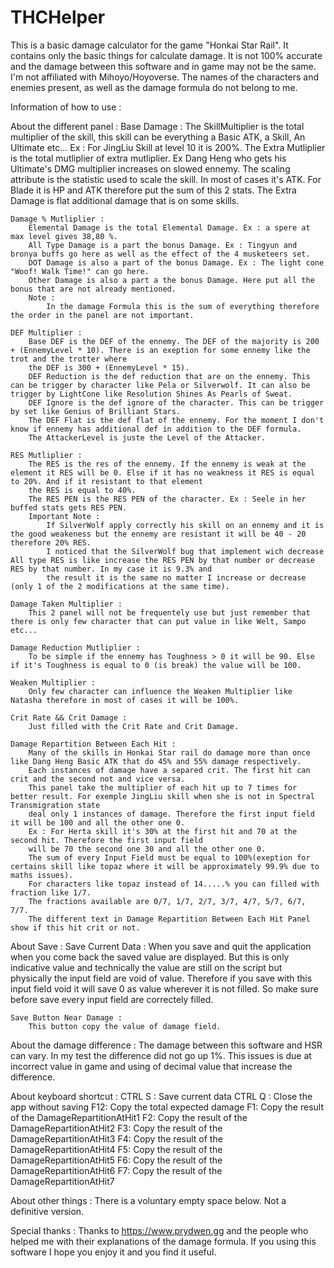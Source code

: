 # THCHelper
This is a basic damage calculator for the game "Honkai Star Rail".
It contains only the basic things for calculate damage. It is not 100% accurate and the damage between this software and in game may not be the same.
I'm not affiliated with Mihoyo/Hoyoverse. The names of the characters and enemies present, as well as the damage formula do not belong to me. 


Information of how to use : 

About the different panel :
    Base Damage : 
        The SkillMultiplier is the total multiplier of the skill, this skill can be everything a Basic ATK, a Skill, An Ultimate etc... Ex : For JingLiu Skill at level 10 it is 200%.
        The Extra Mutliplier is the total mutliplier of extra mutliplier. Ex Dang Heng who gets his Ultimate's DMG multiplier increases on slowed ennemy.
        The scaling attribute is the statistic used to scale the skill. In most of cases it's ATK. For Blade it is HP and ATK therefore put the sum of this 2 stats.
        The Extra Damage is flat additional damage that is on some skills.

    Damage % Mutliplier : 
        Elemental Damage is the total Elemental Damage. Ex : a spere at max level gives 38,80 %.
        All Type Damage is a part the bonus Damage. Ex : Tingyun and bronya buffs go here as well as the effect of the 4 musketeers set.
        DOT Damage is also a part of the bonus Damage. Ex : The light cone "Woof! Walk Time!" can go here.
        Other Damage is also a part a the bonus Damage. Here put all the bonus that are not already mentioned.
        Note : 
            In the damage Formula this is the sum of everything therefore the order in the panel are not important.

    DEF Multiplier : 
        Base DEF is the DEF of the ennemy. The DEF of the majority is 200 + (EnnemyLevel * 10). There is an exeption for some ennemy like the trot and the trotter where 
        the DEF is 300 + (EnnemyLevel * 15).
        DEF Reduction is the def reduction that are on the ennemy. This can be trigger by character like Pela or Silverwolf. It can also be trigger by LightCone like Resolution Shines As Pearls of Sweat.
        DEF Ignore is the def ignore of the character. This can be trigger by set like Genius of Brilliant Stars.
        The DEF Flat is the def flat of the ennemy. For the moment I don't know if ennemy has additional def in addition to the DEF formula.
        The AttackerLevel is juste the Level of the Attacker.

    RES Mutliplier : 
        The RES is the res of the ennemy. If the ennemy is weak at the element it RES will be 0. Else if it has no weakness it RES is equal to 20%. And if it resistant to that element
        the RES is equal to 40%. 
        The RES PEN is the RES PEN of the character. Ex : Seele in her buffed stats gets RES PEN.
        Important Note : 
            If SilverWolf apply correctly his skill on an ennemy and it is the good weakeness but the ennemy are resistant it will be 40 - 20 therefore 20% RES. 
            I noticed that the SilverWolf bug that implement wich decrease All type RES is like increase the RES PEN by that number or decrease RES by that number. In my case it is 9.3% and 
            the result it is the same no matter I increase or decrease (only 1 of the 2 modifications at the same time). 

    Damage Taken Multiplier : 
        This 2 panel will not be frequentely use but just remember that there is only few character that can put value in like Welt, Sampo etc...

    Damage Reduction Mutliplier : 
        To be simple if the ennemy has Toughness > 0 it will be 90. Else if it's Toughness is equal to 0 (is break) the value will be 100.

    Weaken Multiplier : 
        Only few character can influence the Weaken Multiplier like Natasha therefore in most of cases it will be 100%.

    Crit Rate && Crit Damage : 
        Just filled with the Crit Rate and Crit Damage.

    Damage Repartition Between Each Hit : 
        Many of the skills in Honkai Star rail do damage more than once like Dang Heng Basic ATK that do 45% and 55% damage respectively.
        Each instances of damage have a separed crit. The first hit can crit and the second not and vice versa. 
        This panel take the multiplier of each hit up to 7 times for better result. For exemple JingLiu skill when she is not in Spectral Transmigration state
        deal only 1 instances of damage. Therefore the first input field it will be 100 and all the other one 0.
        Ex : For Herta skill it's 30% at the first hit and 70 at the second hit. Therefore the first input field 
        will be 70 the second one 30 and all the other one 0. 
        The sum of every Input Field must be equal to 100%(exeption for certains skill like topaz where it will be approximately 99.9% due to maths issues).
        For characters like topaz instead of 14.....% you can filled with fraction like 1/7.
        The fractions available are 0/7, 1/7, 2/7, 3/7, 4/7, 5/7, 6/7, 7/7.
        The different text in Damage Repartition Between Each Hit Panel show if this hit crit or not.

About Save : 
    Save Current Data : 
        When you save and quit the application when you come back the saved value are displayed. But this is only indicative value and technically 
        the value are still on the script but physically the input field are void of value. Therefore if you save with this input field void it will 
        save 0 as value wherever it is not filled. So make sure before save every input field are correctely filled.

    Save Button Near Damage : 
        This button copy the value of damage field.

About the damage difference : 
    The damage between this software and HSR can vary. In my test the difference did not go up 1%. This issues is due at
    incorrect value in game and using of decimal value that increase the difference.

About keyboard shortcut : 
    CTRL S : Save current data
    CTRL Q : Close the app without saving
    F12: Copy the total expected damage
    F1: Copy the result of the DamageRepartitionAtHit1
    F2: Copy the result of the DamageRepartitionAtHit2
    F3: Copy the result of the DamageRepartitionAtHit3
    F4: Copy the result of the DamageRepartitionAtHit4
    F5: Copy the result of the DamageRepartitionAtHit5
    F6: Copy the result of the DamageRepartitionAtHit6
    F7: Copy the result of the DamageRepartitionAtHit7

About other things : 
    There is a voluntary empty space below.
    Not a definitive version.

Special thanks : 
    Thanks to https://www.prydwen.gg and the people who helped me with their explanations of the damage formula.
    If you using this software I hope you enjoy it and you find it useful. 